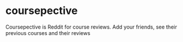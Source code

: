 # coursepective
Coursepective is Reddit for course reviews. Add your friends, see their previous courses and their reviews
